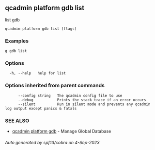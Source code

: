 ## qcadmin platform gdb list

list gdb

```
qcadmin platform gdb list [flags]
```

### Examples

```
g gdb list
```

### Options

```
  -h, --help   help for list
```

### Options inherited from parent commands

```
      --config string   The qcadmin config file to use
      --debug           Prints the stack trace if an error occurs
      --silent          Run in silent mode and prevents any qcadmin log output except panics & fatals
```

### SEE ALSO

* [qcadmin platform gdb](qcadmin_platform_gdb.md)	 - Manage Global Database

###### Auto generated by spf13/cobra on 4-Sep-2023
